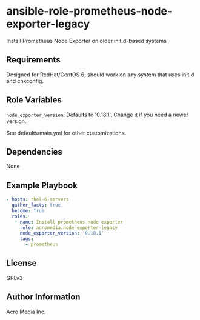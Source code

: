 # ansible-role-prometheus-node-exporter-legacy
Install Prometheus Node Exporter on older init.d-based systems


## Requirements

Designed for RedHat/CentOS 6; should work on any system that uses init.d and chkconfig.


## Role Variables

`node_exporter_version`: Defaults to '0.18.1'. Change it if you need a newer version.

See defaults/main.yml for other customizations.


## Dependencies

None


## Example Playbook
```yaml
- hosts: rhel-6-servers
  gather_facts: true
  become: true
  roles:
   - name: Install prometheus node exporter
     role: acromedia.node-exporter-legacy
     node_exporter_version: '0.18.1'
     tags:
       - prometheus
```


## License

GPLv3

## Author Information

Acro Media Inc.
